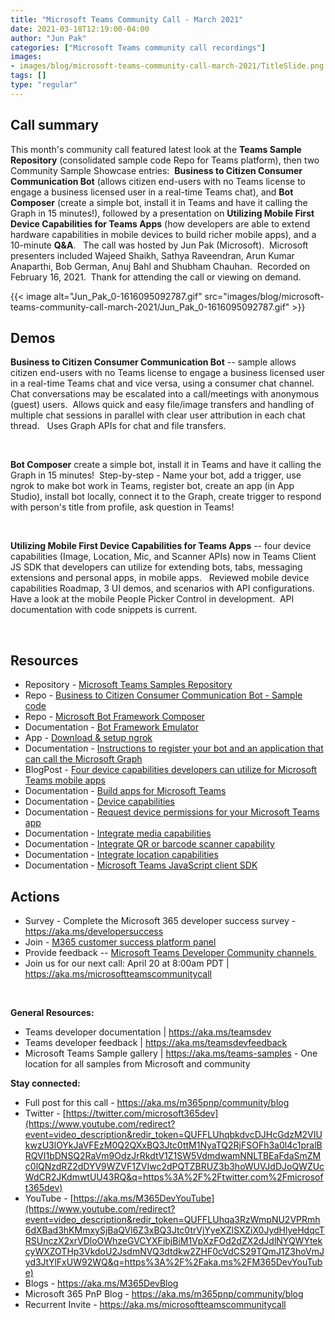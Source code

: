 ```yaml
---
title: "Microsoft Teams Community Call - March 2021"
date: 2021-03-18T12:19:00-04:00
author: "Jun Pak"
categories: ["Microsoft Teams community call recordings"]
images:
- images/blog/microsoft-teams-community-call-march-2021/TitleSlide.png
tags: []
type: "regular"
---
```



## Call summary


This month's community call featured latest look at the **Teams Sample
Repository** (consolidated sample code Repo for Teams platform), then
two Community Sample Showcase entries:  **Business to Citizen Consumer
Communication Bot** (allows citizen end-users with no Teams license to
engage a business licensed user in a real-time Teams chat), and **Bot
Composer** (create a simple bot, install it in Teams and have it calling
the Graph in 15 minutes!), followed by a presentation on **Utilizing
Mobile First Device Capabilities for Teams Apps** (how developers are
able to extend hardware capabilities in mobile devices to build richer
mobile apps), and a 10-minute **Q&A**.   The call was hosted by Jun Pak
(Microsoft).  Microsoft presenters included Wajeed Shaikh, Sathya
Raveendran, Arun Kumar Anaparthi, Bob German, Anuj Bahl and Shubham
Chauhan.  Recorded on February 16, 2021.  Thank for attending the call
or viewing on demand. 

{{< image alt="Jun_Pak_0-1616095092787.gif" src="images/blog/microsoft-teams-community-call-march-2021/Jun_Pak_0-1616095092787.gif" >}}



## Demos

**Business to Citizen Consumer Communication Bot** -- sample allows
citizen end-users with no Teams license to engage a business licensed
user in a real-time Teams chat and vice versa, using a consumer chat
channel.  Chat conversations may be escalated into a call/meetings with
anonymous (guest) users.  Allows quick and easy file/image transfers and
handling of multiple chat sessions in parallel with clear user
attribution in each chat thread.   Uses Graph APIs for chat and file
transfers.

 

**Bot Composer** create a simple bot, install it in Teams and have it
calling the Graph in 15 minutes!  Step-by-step - Name your bot, add a
trigger, use ngrok to make bot work in Teams, register bot, create an
app (in App Studio), install bot locally, connect it to the Graph,
create trigger to respond with person's title from profile, ask question
in Teams!        

 

**Utilizing Mobile First Device Capabilities for Teams Apps** -- four
device capabilities (Image, Location, Mic, and Scanner APIs) now in
Teams Client JS SDK that developers can utilize for extending bots,
tabs, messaging extensions and personal apps, in mobile apps.   Reviewed
mobile device capabilities Roadmap, 3 UI demos, and scenarios with API
configurations.  Have a look at the mobile People Picker Control in
development.  API documentation with code snippets is current.   

 


## Resources

-   Repository - [Microsoft Teams Samples
    Repository](https://aka.ms/teamssamples) 
-   Repo - [Business to Citizen Consumer Communication Bot - Sample
    code](https://aka.ms/b2cbot) 
-   Repo - [Microsoft Bot Framework
    Composer](https://aka.ms/BotComposer) 
-   Documentation - [Bot Framework
    Emulator](https://aka.ms/BotFwkEmulator)
-   App - [Download & setup ngrok](https://aka.ms/ngrok)
-   Documentation - [Instructions to register your bot and an
    application that can call the Microsoft
    Graph](https://aka.ms/BotBuilderAAD) 
-   BlogPost - [Four device capabilities developers can utilize for
    Microsoft Teams mobile apps](https://aka.ms/devicecapabilities) 
-   Documentation - [Build apps for Microsoft
    Teams](Build%20apps%20for%20Microsoft%20Teams)
-   Documentation - [Device
    capabilities](https://docs.microsoft.com/microsoftteams/platform/concepts/device-capabilities/device-capabilities-overview?view=msteams-client-js-latest) 
-   Documentation - [Request device permissions for your Microsoft Teams
    app](Request%20device%20permissions%20for%20your%20Microsoft%20Teams%20app) 
-   Documentation - [Integrate media
    capabilities](https://docs.microsoft.com/microsoftteams/platform/concepts/device-capabilities/mobile-camera-image-permissions?view=msteams-client-js-latest) 
-   Documentation - [Integrate QR or barcode scanner
    capability](https://docs.microsoft.com/microsoftteams/platform/concepts/device-capabilities/qr-barcode-scanner-capability?view=msteams-client-js-latest) 
-   Documentation - [Integrate location
    capabilities](https://docs.microsoft.com/microsoftteams/platform/concepts/device-capabilities/location-capability) 
-   Documentation - [Microsoft Teams JavaScript client
    SDK](https://docs.microsoft.com/javascript/api/overview/msteams-client?view=msteams-client-js-latest) 


## Actions



-   Survey - Complete the Microsoft 365 developer success survey -
    <https://aka.ms/developersuccess>
-   Join - [M365 customer success platform
    panel](https://aka.ms/SuccessPanel) 
-   Provide feedback -- [Microsoft Teams Developer Community
    channels ](https://docs.microsoft.com/microsoftteams/platform/feedback)
-   Join us for our next call: April 20 at 8:00am PDT |
    <https://aka.ms/microsoftteamscommunitycall> 

 

**General Resources:**

-   Teams developer documentation​ | <https://aka.ms/teamsdev> ​
-   ​Teams developer feedback​ | <https://aka.ms/teamsdevfeedback> 
-   Microsoft Teams Sample gallery | <https://aka.ms/teams-samples> -
    One location for all samples from Microsoft and community

**Stay connected:**

-   Full post for this call - <https://aka.ms/m365pnp/community/blog>
-   Twitter -
    [https://twitter.com/microsoft365dev](https://www.youtube.com/redirect?event=video_description&redir_token=QUFFLUhqbkdvcDJHcGdzM2VIUkwzU3lOYkJaVFEzM0Q2QXxBQ3Jtc0ttM1NyaTQ2RjFSOFh3a0l4c1pralBRQVI1bDNSQ2RaVm9OdzJrRkdtV1Z1SW5VdmdwamNNLTBEaFdaSmZMc0lQNzdRZ2dDYV9WZVF1ZVIwc2dPQTZBRUZ3b3hoWUVJdDJoQWZUcWdCR2JKdmwtUU43RQ&q=https%3A%2F%2Ftwitter.com%2Fmicrosoft365dev)​
-   YouTube -
    [https://aka.ms/M365DevYouTube](https://www.youtube.com/redirect?event=video_description&redir_token=QUFFLUhqa3RzWmpNU2VPRmh6dXBad3hKMmxySjBaQVl6Z3xBQ3Jtc0trVjYyeXZlSXZiX0JydHlyeHdqcTRSUnczX2xrVDloOWhzeGVCYXFibjBiM1VpXzFOd2dZX2dJdlNYQWYtekcyWXZOTHp3VkdoU2JsdmNVQ3dtdkw2ZHF0cVdCS29TQmJ1Z3hoVmJyd3JtYlFxUW92WQ&q=https%3A%2F%2Faka.ms%2FM365DevYouTube)​
-   Blogs - <https://aka.ms/M365DevBlog>
-   Microsoft 365 PnP Blog - <https://aka.ms/m365pnp/community/blog>
-   Recurrent Invite - <https://aka.ms/microsoftteamscommunitycall> 
